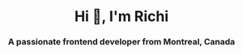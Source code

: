 <h1 align="center">Hi 👋, I'm Richi</h1>
<h3 align="center">A passionate frontend developer from Montreal, Canada</h3>
